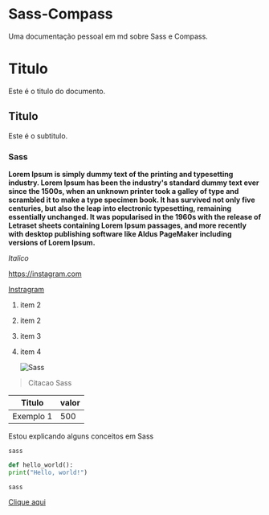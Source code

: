 # Sass-Compass
Uma documentação pessoal em md sobre Sass e Compass.

 # Titulo
 Este é o titulo do documento.
 ## Titulo
 Este é o subtitulo.
### Sass
**Lorem Ipsum is simply dummy text of the printing and typesetting industry. Lorem Ipsum has been the industry's standard dummy text ever since the 1500s, when an unknown printer took a galley of type and scrambled it to make a type specimen book. It has survived not only five centuries, but also the leap into electronic typesetting, remaining essentially unchanged. It was popularised in the 1960s with the release of Letraset sheets containing Lorem Ipsum passages, and more recently with desktop publishing software like Aldus PageMaker including versions of Lorem Ipsum.**

























*Italico*

<https://instagram.com>

[Instragram](https://instagram.com)


1. item 2
2. item 2
3. item 3
4. item 4

   ![Sass](https://www.google.com/url?sa=i&url=https%3A%2F%2Fpt.wikipedia.org%2Fwiki%2FSass_%2528linguagem_de_folhas_de_estilos%2529&psig=AOvVaw0EJjRQTltwh2gWXLvqQNP1&ust=1694972135250000&source=images&cd=vfe&opi=89978449&ved=0CBAQjRxqFwoTCJCXwrLVr4EDFQAAAAAdAAAAABAQ)

>Citacao Sass

Titulo | valor
---|---
Exemplo 1 | 500
Estou explicando alguns conceitos em Sass

 ```sass```

 ```python
def hello_world():
print("Hello, world!")
```
```sass```

[Clique aqui](#Sass)





